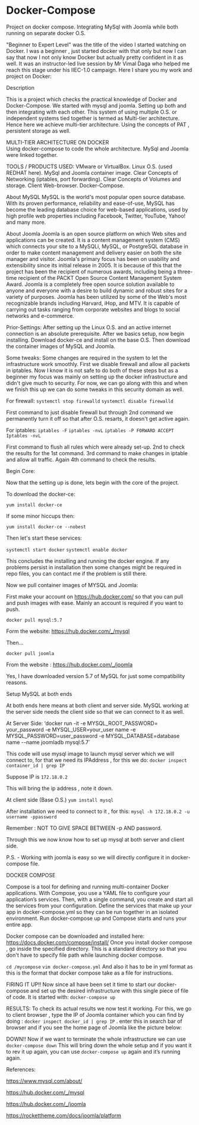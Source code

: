 # Docker-Compose
Project on docker compose. Integrating MySql with Joomla while both running on separate docker O.S. 

"Beginner to Expert Level" was the title of the video I started watching on Docker. I was a beginner , just started docker with that only but now I can say that now I not only know Docker but actually pretty confident in it as well.
It was an instructor-led live session by Mr Vimal Daga who helped me reach this stage under his IIEC-1.0 campaign.
Here I share you my work and project on Docker:

Description

This is a project which checks the practical knowledge of Docker and Docker-Compose.
We started with mysql and joomla. Setting up both and then integrating with each other. This system of using multiple O.S. or independent systems  tied together is termed as Multi-tier architecture. Hence here we achieve multi-tier architecture. Using the concepts of PAT , persistent storage as well.

MULTI-TIER ARCHITECTURE ON DOCKER  
Using docker-compose to code the whole architecture.
MySql and Joomla were linked together.

TOOLS / PRODUCTS USED:
VMware or VirtualBox. 
Linux O.S. (used REDHAT here).
MySql and Joomla container image.
Clear Concepts of Networking (iptables, port forwarding).
Clear Concepts of Volumes and storage.
Client Web-browser.
Docker-Compose.

About MySQL
MySQL is the world's most popular open source database. With its proven performance, reliability and ease-of-use, MySQL has become the leading database choice for web-based applications, used by high profile web properties including Facebook, Twitter, YouTube, Yahoo! and many more.

About Joomla
Joomla is an open source platform on which Web sites and applications can be created. It is a content management system (CMS) which connects your site to a MySQLi, MySQL, or PostgreSQL database in order to make content management and delivery easier on both the site manager and visitor.
Joomla's primary focus has been on usability and extensibility since its initial release in 2005. It is because of this that the project has been the recipient of numerous awards, including being a three-time recipient of the PACKT Open Source Content Management System Award.
Joomla is a completely free open source solution available to anyone and everyone with a desire to build dynamic and robust sites for a variety of purposes. Joomla has been utilized by some of the Web's most recognizable brands including Harvard, iHop, and MTV. It is capable of carrying out tasks ranging from corporate websites and blogs to social networks and e-commerce.

Prior-Settings:
After setting up the Linux O.S. and an active internet connection is an absolute prerequisite. 
After we basics setup, now begin installing. Download docker-ce and install on the base O.S. Then download the container images of MySQL and Joomla.

Some tweaks:
Some changes are required in the system to let the infrastructure work smoothly. First we disable firewall and allow all packets in iptables. Now I know it is not safe to do both of these steps but as a beginner my focus  was mainly on setting up the docker infrastructure and didn't give much to security. For now, we can go along with this and when we finish this up we can do some tweaks in this security domain as well.

For firewall:
`systemctl stop firewalld`
`systemctl disable firewalld`

First command to just disable firewall but through 2nd command we permanently turn it off so that after O.S. resarts,  it doesn't get active again.

For iptables:
`iptables -F` 
`iptables -nvL`
`iptables -P FORWARD ACCEPT`
`Iptables -nvL`

First command to flush all rules which were already set-up. 2nd to check the results for the 1st command. 3rd command to make changes in iptable and allow all traffic. Again 4th command to check the results.

Begin Core:

Now that the setting up is done, lets begin with the core of the project.

To download the docker-ce:

`yum install docker-ce`

If some minor hiccups then:

`yum install docker-ce --nobest`

Then let's start these services:

`systemctl start docker`
`systemctl enable docker`

This concludes the installing and running the docker engine. If any problems persist in installation then some changes might be required in repo files, you can contact me if the problem is still there.

Now we pull container images of MYSQL and Joomla:

First make your account on https://hub.docker.com/ so that you can pull and push images with ease. Mainly an account is required if you want to push.

`docker pull mysql:5.7`

Form the website: https://hub.docker.com/_/mysql

Then...

`docker pull joomla`

From the website : https://hub.docker.com/_/joomla

Yes, I have downloaded version 5.7 of MySQL for just some compatibility reasons.

Setup MySQL at both ends

At both ends here means at both client and server side. MySQL working at the server side needs the client side so that we can connect to it as well.

At Server Side:
‘docker run -it -e MYSQL_ROOT_PASSWORD= your_password -e MYSQL_USER=your_user name -e MYSQL_PASSWORD=user_password -e MYSQL_DATABASE=database name --name joomladb mysql:5.7`

This code will use mysql image to launch mysql server which we will connect to, for that we need its IPAddress , for this we do: 
`docker inspect container_id | grep IP`

Suppose IP is `172.18.0.2`

This will bring the ip address , note it down.

At client side (Base O.S.)
`yum install mysql`

After installation we need to connect to it , for this:
`mysql -h 172.18.0.2 -u username -ppassword`

Remember : NOT TO GIVE SPACE BETWEEN -p AND password.

Through this we now know how to set up mysql at both server and client side.

P.S. - Working with joomla is easy so we will directly configure it in docker-compose file.  


DOCKER COMPOSE

Compose is a tool for defining and running multi-container Docker applications. With Compose, you use a YAML file to configure your application’s services. Then, with a single command, you create and start all the services from your configuration. 
Define the services that make up your app in docker-compose.yml so they can be run together in an isolated environment.
Run docker-compose up and Compose starts and runs your entire app.

Docker compose can be downloaded and installed here: https://docs.docker.com/compose/install/
Once you install docker compose , go inside the specified directory.
This is a standard directory so that you don't have to specify file path while launching docker compose.

`cd /mycompose`
`vim docker-compose.yml`
And also it has to be in yml format as this is the format that docker compose take as a file for instructions.

FIRING IT UP!!
Now since all have been set it time to start our docker-compose and set up the desired infrastructure with this single piece of file of code.
It is started with:
`docker-compose up`

RESULTS:
To check its actual results we now test it working. For this, we go to client browser , type the IP of Joomla container which you can find by doing : `docker inspect docker_id | grep IP` . enter this in search bar of browser and if you see the home page of Joomla like the picture below:

DOWN!!
Now if we want to terminate the whole infrastructure we can use 
`docker-compose down`
This will bring down the whole setup and if you want it to rev it up again, you can use `docker-compose up` again and it’s running again.






References:

https://www.mysql.com/about/

https://hub.docker.com/_/mysql

https://hub.docker.com/_/joomla

https://rockettheme.com/docs/joomla/platform


